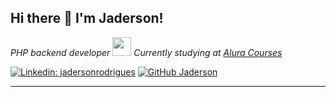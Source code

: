 ## Hi there 👋 I'm Jaderson!

<p>
    <em>PHP backend developer
        <img src="https://media.giphy.com/media/WUlplcMpOCEmTGBtBW/giphy.gif" width="30"> 
        Currently studying at
        <a href="https://www.alura.com.br">Alura Courses</a>
    </em>
</p>

[![Linkedin: jadersonrodrigues](https://img.shields.io/badge/-jadersonrodrigues-blue?style=flat-square&logo=Linkedin&logoColor=white&link=https://www.linkedin.com/in/jaderson-rodrigues-ilidio/)](https://www.linkedin.com/in/jaderson-rodrigues-ilidio/) [![GitHub Jaderson](https://img.shields.io/github/followers/Jadersonrilidio?label=Follow&style=social)](https://github.com/Jadersonrilidio)

---
